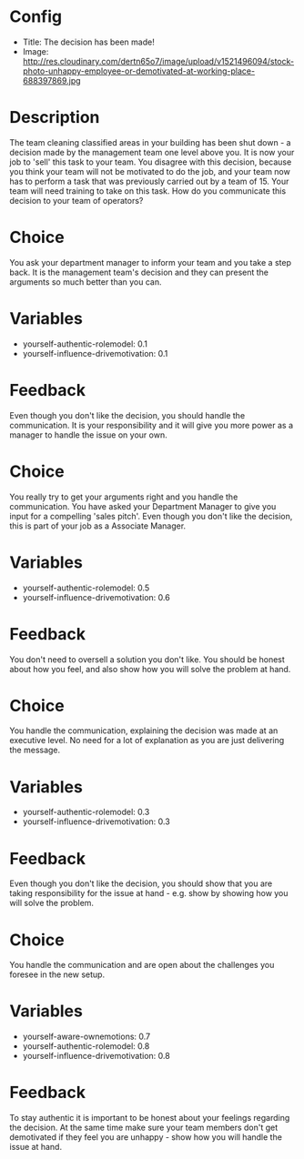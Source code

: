 # Config
 - Title: The decision has been made!
 - Image: http://res.cloudinary.com/dertn65o7/image/upload/v1521496094/stock-photo-unhappy-employee-or-demotivated-at-working-place-688397869.jpg

# Description

The team cleaning classified areas in your building has been shut down - a decision made by the management team one level above you. It is now your job to 'sell' this task to your team. You disagree with this decision, because you think your team will not be motivated to do the job, and your team now has to perform a task that was previously carried out by a team of 15. Your team will need training to take on this task. How do you communicate this decision to your team of operators?

# Choice
You ask your department manager to inform your team and you take a step back. It is the management team's decision and they can present the arguments so much better than you can.

# Variables
 - yourself-authentic-rolemodel: 0.1
 - yourself-influence-drivemotivation: 0.1

# Feedback
Even though you don't like the decision, you should handle the communication. It is your responsibility and it will give you more power as a manager to handle the issue on your own. 

# Choice
You really try to get your arguments right and you handle the communication. You have asked your Department Manager to give you input for a compelling 'sales pitch'. Even though you don't like the decision, this is part of your job as a Associate Manager. 

# Variables
 - yourself-authentic-rolemodel: 0.5
 - yourself-influence-drivemotivation: 0.6

# Feedback
You don't need to oversell a solution you don't like. You should be honest about how you feel, and also show how you will solve the problem at hand. 

# Choice
You handle the communication, explaining the decision was made at an executive level. No need for a lot of explanation as you are just delivering the message. 

# Variables
 - yourself-authentic-rolemodel: 0.3
 - yourself-influence-drivemotivation: 0.3

# Feedback
Even though you don't like the decision, you should show that you are taking responsibility for the issue at hand - e.g. show by showing how you will solve the problem. 

# Choice
You handle the communication and are open about the challenges you foresee in the new setup. 

# Variables
 - yourself-aware-ownemotions: 0.7
 - yourself-authentic-rolemodel: 0.8
 - yourself-influence-drivemotivation: 0.8

# Feedback
To stay authentic it is important to be honest about your feelings regarding the decision. At the same time make sure your team members don't get demotivated if they feel you are unhappy - show how you will handle the issue at hand.


